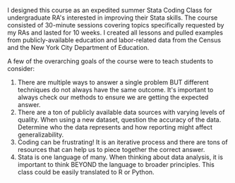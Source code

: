I designed this course as an expedited summer Stata Coding Class for undergraduate RA's interested in improving their Stata skills. The course consisted of 30-minute sessions covering topics specifically requested by my RAs and lasted for 10 weeks. I created all lessons and pulled examples from publicly-available education and labor-related data from the Census and the New York City Department of Education.   

A few of the overarching goals of the course were to teach students to consider: 
1. There are multiple ways to answer a single problem BUT different techniques do not always have the same outcome. It's important to always check our methods to ensure we are getting the expected answer. 
2. There are a ton of publicly available data sources with varying levels of quality. When using a new dataset, question the accuracy of the data. Determine who the data represents and how reporting might affect generalizability.
3. Coding can be frustrating! It is an iterative process and there are tons of resources that can help us to piece together the correct answer.
4. Stata is one language of many. When thinking about data analysis, it is important to think BEYOND the language to broader principles. This class could be easily translated to R or Python. 
